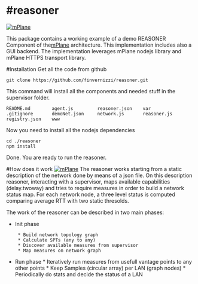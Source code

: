 #reasoner
========

[![mPlane](http://www.ict-mplane.eu/sites/default/files//public/mplane_final_256x_0.png)](http://www.ict-mplane.eu/)


This package contains a working example of a demo REASONER Component of the[mPlane](http://www.ict-mplane.eu/) architecture. This implementation includes also a GUI backend.
The implementation leverages mPlane nodejs library and mPlane HTTPS transport library.

#Installation
Get all the code from github

```git clone https://github.com/finvernizzi/reasoner.git```

This command will install all the components and needed stuff in the supervisor folder.

```
README.md        agent.js         reasoner.json    var
.gitignore       demoNet.json     network.js       reasoner.js      registry.json    www
```

Now you need to install all the nodejs dependencies
```
cd ./reasoner
npm install
```
Done. You are ready to run the reasoner.

#How does it work
[![mPlane](http://www.ict-mplane.eu/sites/default/files//public/mplane_final_256x_0.png)](http://www.ict-mplane.eu/)
The reasoner works starting from a static description of the network done by means of a json file. On this description reasoner, interacting with a supervisor, maps available capabilities (delay.twoway) and tries to require measures in order to build a network status map. For each network node, a three level status is computed comparing average RTT with two static thresolds. 

The work of the reasoner can be described in two main phases:

 * Init phase

		* Build network topology graph
		* Calculate SPTs (any to any)
		* Discover available measures from supervisor
		* Map measures on network graph
 * Run phase
		* Iteratively run measures from usefull vantage points to any other points
		* Keep Samples (circular array) per LAN (graph nodes)
		* Periodically do stats and decide the status of a LAN


